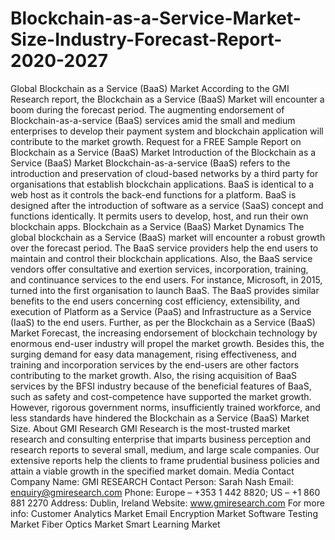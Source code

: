# Blockchain-as-a-Service-Market-Size-Industry-Forecast-Report-2020-2027
Global Blockchain as a Service (BaaS) Market  According to the GMI Research report, the Blockchain as a Service (BaaS) Market will encounter a boom during the forecast period. The augmenting endorsement of Blockchain-as-a-service (BaaS) services amid the small and medium enterprises to develop their payment system and blockchain application will contribute to the market growth.  Request for a FREE Sample Report on Blockchain as a Service (BaaS) Market Introduction of the Blockchain as a Service (BaaS) Market  Blockchain-as-a-service (BaaS) refers to the introduction and preservation of cloud-based networks by a third party for organisations that establish blockchain applications. BaaS is identical to a web host as it controls the back-end functions for a platform. BaaS is designed after the introduction of software as a service (SaaS) concept and functions identically. It permits users to develop, host, and run their own blockchain apps. Blockchain as a Service (BaaS) Market Dynamics The global blockchain as a Service (BaaS) market will encounter a robust growth over the forecast period. The BaaS service providers help the end users to maintain and control their blockchain applications. Also, the BaaS service vendors offer consultative and exertion services, incorporation, training, and continuance services to the end users. For instance, Microsoft, in 2015, turned into the first organisation to launch BaaS. The BaaS provides similar benefits to the end users concerning cost efficiency, extensibility, and execution of Platform as a Service (PaaS) and Infrastructure as a Service (IaaS) to the end users. Further, as per the Blockchain as a Service (BaaS) Market Forecast, the increasing endorsement of blockchain technology by enormous end-user industry will propel the market growth.  Besides this, the surging demand for easy data management, rising effectiveness, and training and incorporation services by the end-users are other factors contributing to the market growth. Also, the rising acquisition of BaaS services by the BFSI industry because of the beneficial features of BaaS, such as safety and cost-competence have supported the market growth. However, rigorous government norms, insufficiently trained workforce, and less standards have hindered the Blockchain as a Service (BaaS) Market Size. About GMI Research GMI Research is the most-trusted market research and consulting enterprise that imparts business perception and research reports to several small, medium, and large scale companies. Our extensive reports help the clients to frame prudential business policies and attain a viable growth in the specified market domain. Media Contact Company Name: GMI RESEARCH Contact Person: Sarah Nash Email: enquiry@gmiresearch.com Phone: Europe – +353 1 442 8820; US – +1 860 881 2270 Address: Dublin, Ireland Website: www.gmiresearch.com For more info: Customer Analytics Market Email Encryption Market Software Testing Market Fiber Optics Market Smart Learning Market
